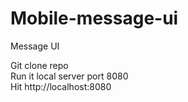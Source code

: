 # Mobile-message-ui
Message UI <br />

Git clone repo <br />
Run it local server port 8080<br />
Hit http://localhost:8080<br />
